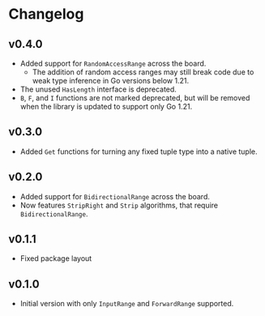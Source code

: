 # Changelog

## v0.4.0

* Added support for `RandomAccessRange` across the board.
  * The addition of random access ranges may still break code due to weak
    type inference in Go versions below 1.21.
* The unused `HasLength` interface is deprecated.
* `B`, `F`, and `I` functions are not marked deprecated, but will be removed
  when the library is updated to support only Go 1.21.

## v0.3.0

* Added `Get` functions for turning any fixed tuple type into a native tuple.

## v0.2.0

* Added support for `BidirectionalRange` across the board.
* Now features `StripRight` and `Strip` algorithms, that require
  `BidirectionalRange`.

## v0.1.1

* Fixed package layout

## v0.1.0

* Initial version with only `InputRange` and `ForwardRange` supported.
